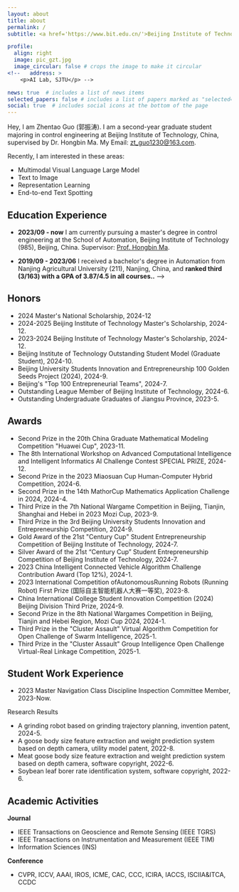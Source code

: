 ```yaml
---
layout: about
title: about
permalink: /
subtitle: <a href='https://www.bit.edu.cn/'>Beijing Institute of Technology</a>

profile:
  align: right
  image: pic_gzt.jpg
  image_circular: false # crops the image to make it circular
<!--   address: >
    <p>AI Lab, SJTU</p> -->

news: true  # includes a list of news items
selected_papers: false # includes a list of papers marked as "selected={true}"
social: true  # includes social icons at the bottom of the page
---
```


Hey, I am Zhentao Guo (郭振涛). I am a second-year graduate student majoring in control engineering at Beijing Institute of Technology, China, supervised by Dr. Hongbin Ma. My Email: zt_guo1230@163.com.

Recently, I am interested in these areas:
- Multimodal Visual Language Large Model
- Text to Image
- Representation Learning
- End-to-end Text Spotting

<!--**I am looking for an internship~~**-->

Education Experience
---
- **2023/09 - now** I am currently pursuing a master's degree in control engineering at the School of Automation, Beijing Institute of Technology (985), Beijing, China. Supervisor: [Prof. Hongbin Ma](http://we-learn.net.cn/mathmhb/c-index.html).

<!-- <!-- - **2020/09 - 2023/03** I received the M.S. degree in the Department of Automation from Shanghai Jiao Tong University(上海交通大学), Shanghai, China, with **the National Scholarship!**  -->

- **2019/09 - 2023/06** I received a bachelor's degree in Automation from Nanjing Agricultural University (211), Nanjing, China, and **ranked third (3/163) with a GPA of 3.87/4.5 in all courses..** -->


Honors
--- 
- 2024 Master's National Scholarship, 2024-12
- 2024-2025 Beijing Institute of Technology Master's Scholarship, 2024-12.
- 2023-2024 Beijing Institute of Technology Master's Scholarship, 2024-12.
- Beijing Institute of Technology Outstanding Student Model (Graduate Student), 2024-10.
- Beijing University Students Innovation and Entrepreneurship 100 Golden Seeds Project (2024), 2024-9.
- Beijing's "Top 100 Entrepreneurial Teams", 2024-7.
- Outstanding League Member of Beijing Institute of Technology, 2024-6.
- Outstanding Undergraduate Graduates of Jiangsu Province, 2023-5.

Awards
--- 
- Second Prize in the 20th China Graduate Mathematical Modeling Competition "Huawei Cup", 2023-11.
- The 8th International Workshop on Advanced Computational Intelligence and Intelligent Informatics AI Challenge Contest SPECIAL PRIZE, 2024-12.
- Second Prize in the 2023 Miaosuan Cup Human-Computer Hybrid Competition, 2024-6.
- Second Prize in the 14th MathorCup Mathematics Application Challenge in 2024, 2024-4.
- Third Prize in the 7th National Wargame Competition in Beijing, Tianjin, Shanghai and Hebei in 2023 Mozi Cup, 2023-9.
- Third Prize in the 3rd Beijing University Students Innovation and Entrepreneurship Competition, 2024-9.
- Gold Award of the 21st "Century Cup" Student Entrepreneurship Competition of Beijing Institute of Technology, 2024-7.
- Silver Award of the 21st “Century Cup” Student Entrepreneurship Competition of Beijing Institute of Technology, 2024-7.
- 2023 China Intelligent Connected Vehicle Algorithm Challenge Contribution Award (Top 12%), 2024-1.
- 2023 International Competition ofAutonomousRunning Robots (Running Robot) First Prize (国际自主智能机器人大赛一等奖), 2023-8.
- China International College Student Innovation Competition (2024) Beijing Division Third Prize, 2024-9.
- Second Prize in the 8th National Wargames Competition in Beijing, Tianjin and Hebei Region, Mozi Cup 2024, 2024-1.
- Third Prize in the "Cluster Assault" Virtual Algorithm Competition for Open Challenge of Swarm Intelligence, 2025-1.
- Third Prize in the "Cluster Assault" Group Intelligence Open Challenge Virtual-Real Linkage Competition, 2025-1.

Student Work Experience
---
- 2023 Master Navigation Class Discipline Inspection Committee Member, 2023-Now.

Research Results

- A grinding robot based on grinding trajectory planning, invention patent, 2024-5.
- A goose body size feature extraction and weight prediction system based on depth camera, utility model patent, 2022-8.
- Meat goose body size feature extraction and weight prediction system based on depth camera, software copyright, 2022-6.
- Soybean leaf borer rate identification system, software copyright, 2022-6.

Academic Activities
---
**Journal**  
- IEEE Transactions on Geoscience and Remote Sensing (IEEE TGRS)
- IEEE Transactions on Instrumentation and Measurement (IEEE TIM)
- Information Sciences (INS)

**Conference**
- CVPR, ICCV, AAAI, IROS, ICME, CAC, CCC, ICIRA, IACCS, ISCIIA&ITCA, CCDC

<!-- For more information  
===  
Here is my CV [[English Version](), [中文简历]()].

[[go top](https://tongkunguan.github.io/)] -->
